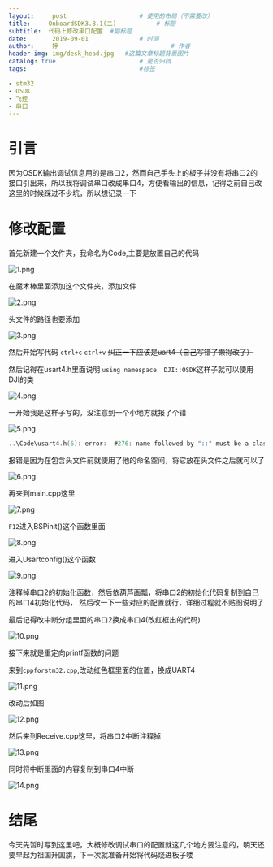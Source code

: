 ```yaml
---
layout:     post   				    # 使用的布局（不需要改）
title:     OnboardSDK3.8.1(二)			# 标题 
subtitle:  代码上修改串口配置  #副标题
date:       2019-09-01				# 时间
author:     婷                               # 作者
header-img: img/desk_head.jpg 	#这篇文章标题背景图片
catalog: true 						# 是否归档
tags:								#标签

- stm32
- OSDK
- 飞控
- 串口
---
```




# 引言

因为OSDK输出调试信息用的是串口2，然而自己手头上的板子并没有将串口2的接口引出来，所以我将调试串口改成串口4，方便看输出的信息，记得之前自己改这里的时候踩过不少坑，所以想记录一下

# 修改配置

首先新建一个文件夹，我命名为Code,主要是放置自己的代码

![1.png](https://i.loli.net/2019/09/01/dSbo32Ar1MGC6JW.png)

在魔术棒里面添加这个文件夹，添加文件

![2.png](https://i.loli.net/2019/09/01/OBX9VuJtnqKgl1v.png)

头文件的路径也要添加

![3.png](https://i.loli.net/2019/09/01/AE96Ukr3uZm2Ic4.png)

然后开始写代码  `ctrl+c` `ctrl+v`      ~~纠正一下应该是uart4（自己写错了懒得改了）~~

然后记得在usart4.h里面说明  `using namespace  DJI::OSDK`这样子就可以使用DJI的类

![4.png](https://i.loli.net/2019/09/01/eo8WtQ4GKCRcMvD.png)

一开始我是这样子写的，没注意到一个小地方就报了个错

![5.png](https://i.loli.net/2019/09/01/QPlCpJmMG43goEn.png)

```c
..\Code\usart4.h(6): error:  #276: name followed by "::" must be a class or namespace name  using namespace DJI::OSDK;
```



报错是因为在包含头文件前就使用了他的命名空间，将它放在头文件之后就可以了

![6.png](https://i.loli.net/2019/09/01/umwEe3kWUFLHt7i.png)

再来到main.cpp这里  

![7.png](https://i.loli.net/2019/09/01/F8nbJNdhk4f9OVp.png)

`F12`进入BSPinit()这个函数里面

![8.png](https://i.loli.net/2019/09/01/rc1PCXJAimv5lBU.png)

进入Usartconfig()这个函数

![9.png](https://i.loli.net/2019/09/01/RTWxBY3dlqobO7M.png)

注释掉串口2的初始化函数，然后依葫芦画瓢，将串口2的初始化代码复制到自己的串口4初始化代码，   然后改一下一些对应的配置就行，详细过程就不贴图说明了

最后记得改中断分组里面的串口2换成串口4(改红框出的代码)

![10.png](https://i.loli.net/2019/09/01/bl4YrDGdZ582SnK.png)

接下来就是重定向printf函数的问题

来到`cppforstm32.cpp`,改动红色框里面的位置，换成UART4

![11.png](https://i.loli.net/2019/09/01/lyJPazuxWq5VXsO.png)

改动后如图

![12.png](https://i.loli.net/2019/09/01/MQFyDwxs56GSUKm.png)

然后来到Receive.cpp这里，将串口2中断注释掉

![13.png](https://i.loli.net/2019/09/01/u9g6nc1r38qyHGp.png)

同时将中断里面的内容复制到串口4中断

![14.png](https://i.loli.net/2019/09/01/hmL8fvwTRI5nOXd.png)



# 结尾

今天先暂时写到这里吧，大概修改调试串口的配置就这几个地方要注意的，明天还要早起为祖国升国旗，下一次就准备开始将代码烧进板子喽



